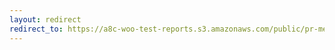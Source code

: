 ```yaml
---
layout: redirect
redirect_to: https://a8c-woo-test-reports.s3.amazonaws.com/public/pr-merge/37030/api/index.html
---
```

